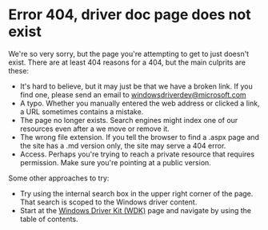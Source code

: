 ﻿# Error 404, driver doc page does not exist  

We're so very sorry, but the page you're attempting to get to just doesn't exist. There are at least 404 reasons for a 404, but the main culprits are these:
- It's hard to believe, but it may just be that we have a broken link. If you find one, please send an email to [windowsdriverdev@microsoft.com](mailto:windowsdriverdev@microsoft.com)
- A typo. Whether you manually entered the web address or clicked a link, a URL sometimes contains a mistake.
- The page no longer exists. Search engines might index one of our resources even after a we move or remove it. 
- The wrong file extension. If you tell the browser to find a .aspx page and the site has a .md version only, the site may serve a 404 error.
- Access. Perhaps you're trying to reach a private resource that requires permission. Make sure you're pointing at a public version.

Some other approaches to try:
- Try using the internal search box in the upper right corner of the page. That search is scoped to the Windows driver content.
- Start at the [Windows Driver Kit (WDK)](https://msdn.microsoft.com/windows/hardware/drivers/index/) page and navigate by using the table of contents.

